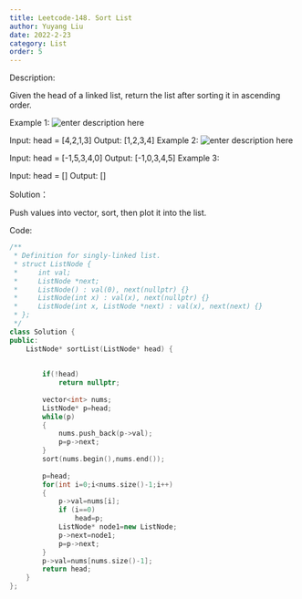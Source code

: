 ```yaml
---
title: Leetcode-148. Sort List
author: Yuyang Liu
date: 2022-2-23
category: List
order: 5
---
```


Description:

Given the head of a linked list, return the list after sorting it in ascending order.

 

Example 1:
![enter description here](https://assets.leetcode.com/uploads/2020/09/14/sort_list_1.jpg)

Input: head = [4,2,1,3]
Output: [1,2,3,4]
Example 2:
![enter description here](https://assets.leetcode.com/uploads/2020/09/14/sort_list_2.jpg)

Input: head = [-1,5,3,4,0]
Output: [-1,0,3,4,5]
Example 3:

Input: head = []
Output: []

Solution：

Push values into vector, sort, then plot it into the list.


Code: 

``` c++
/**
 * Definition for singly-linked list.
 * struct ListNode {
 *     int val;
 *     ListNode *next;
 *     ListNode() : val(0), next(nullptr) {}
 *     ListNode(int x) : val(x), next(nullptr) {}
 *     ListNode(int x, ListNode *next) : val(x), next(next) {}
 * };
 */
class Solution {
public:
    ListNode* sortList(ListNode* head) {
        
        
        if(!head)
            return nullptr;
        
        vector<int> nums;
        ListNode* p=head;
        while(p)
        {
            nums.push_back(p->val);
            p=p->next;
        }
        sort(nums.begin(),nums.end());
        
        p=head;
        for(int i=0;i<nums.size()-1;i++)
        {
            p->val=nums[i];
            if (i==0)
                head=p;
            ListNode* node1=new ListNode;
            p->next=node1;
            p=p->next;
        }
        p->val=nums[nums.size()-1];
        return head;
    }
};
```
